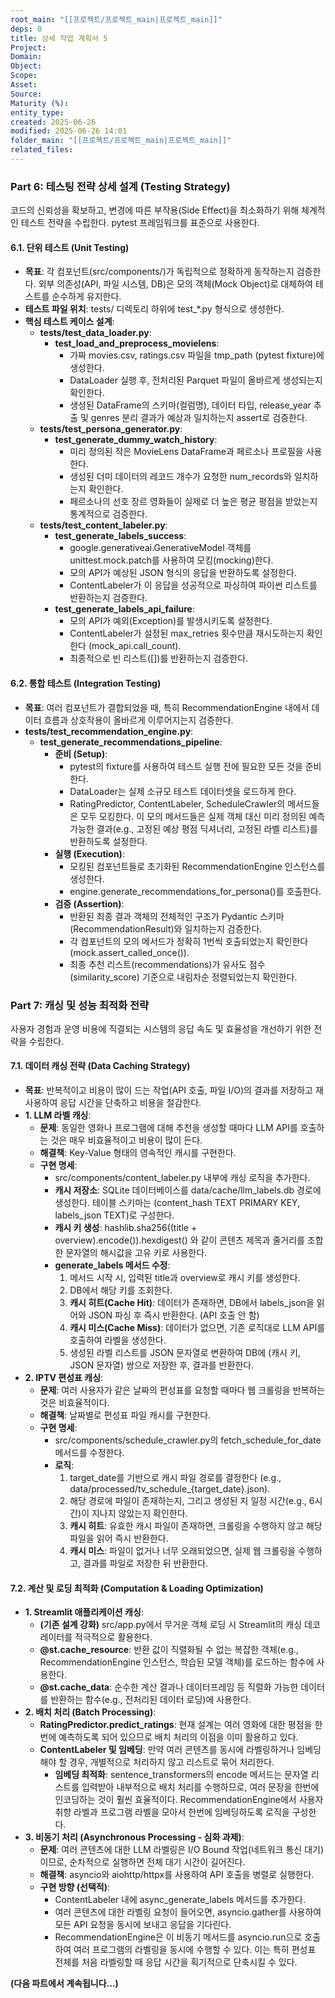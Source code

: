 ```yaml
---
root_main: "[[프로젝트/프로젝트_main|프로젝트_main]]"
deps: 0
title: 상세 작업 계획서 5
Project: 
Domain: 
Object: 
Scope: 
Asset: 
Source:
Maturity (%): 
entity_type: 
created: 2025-06-26
modified: 2025-06-26 14:01
folder_main: "[[프로젝트/프로젝트_main|프로젝트_main]]"
related_files:
---
```

### **Part 6: 테스팅 전략 상세 설계 (Testing Strategy)**

코드의 신뢰성을 확보하고, 변경에 따른 부작용(Side Effect)을 최소화하기 위해 체계적인 테스트 전략을 수립한다. pytest 프레임워크를 표준으로 사용한다.

#### **6.1. 단위 테스트 (Unit Testing)**

* **목표**: 각 컴포넌트(src/components/)가 독립적으로 정확하게 동작하는지 검증한다. 외부 의존성(API, 파일 시스템, DB)은 모의 객체(Mock Object)로 대체하여 테스트를 순수하게 유지한다.  
* **테스트 파일 위치**: tests/ 디렉토리 하위에 test\_\*.py 형식으로 생성한다.  
* **핵심 테스트 케이스 설계**:  
  * **tests/test\_data\_loader.py**:  
    * **test\_load\_and\_preprocess\_movielens**:  
      * 가짜 movies.csv, ratings.csv 파일을 tmp\_path (pytest fixture)에 생성한다.  
      * DataLoader 실행 후, 전처리된 Parquet 파일이 올바르게 생성되는지 확인한다.  
      * 생성된 DataFrame의 스키마(컬럼명), 데이터 타입, release\_year 추출 및 genres 분리 결과가 예상과 일치하는지 assert로 검증한다.  
  * **tests/test\_persona\_generator.py**:  
    * **test\_generate\_dummy\_watch\_history**:  
      * 미리 정의된 작은 MovieLens DataFrame과 페르소나 프로필을 사용한다.  
      * 생성된 더미 데이터의 레코드 개수가 요청한 num\_records와 일치하는지 확인한다.  
      * 페르소나의 선호 장르 영화들이 실제로 더 높은 평균 평점을 받았는지 통계적으로 검증한다.  
  * **tests/test\_content\_labeler.py**:  
    * **test\_generate\_labels\_success**:  
      * google.generativeai.GenerativeModel 객체를 unittest.mock.patch를 사용하여 모킹(mocking)한다.  
      * 모의 API가 예상된 JSON 형식의 응답을 반환하도록 설정한다.  
      * ContentLabeler가 이 응답을 성공적으로 파싱하여 파이썬 리스트를 반환하는지 검증한다.  
    * **test\_generate\_labels\_api\_failure**:  
      * 모의 API가 예외(Exception)를 발생시키도록 설정한다.  
      * ContentLabeler가 설정된 max\_retries 횟수만큼 재시도하는지 확인한다 (mock\_api.call\_count).  
      * 최종적으로 빈 리스트(\[\])를 반환하는지 검증한다.

#### **6.2. 통합 테스트 (Integration Testing)**

* **목표**: 여러 컴포넌트가 결합되었을 때, 특히 RecommendationEngine 내에서 데이터 흐름과 상호작용이 올바르게 이루어지는지 검증한다.  
* **tests/test\_recommendation\_engine.py**:  
  * **test\_generate\_recommendations\_pipeline**:  
    * **준비 (Setup)**:  
      * pytest의 fixture를 사용하여 테스트 실행 전에 필요한 모든 것을 준비한다.  
      * DataLoader는 실제 소규모 테스트 데이터셋을 로드하게 한다.  
      * RatingPredictor, ContentLabeler, ScheduleCrawler의 메서드들은 모두 모킹한다. 이 모의 메서드들은 실제 객체 대신 미리 정의된 예측 가능한 결과(e.g., 고정된 예상 평점 딕셔너리, 고정된 라벨 리스트)를 반환하도록 설정한다.  
    * **실행 (Execution)**:  
      * 모킹된 컴포넌트들로 초기화된 RecommendationEngine 인스턴스를 생성한다.  
      * engine.generate\_recommendations\_for\_persona()를 호출한다.  
    * **검증 (Assertion)**:  
      * 반환된 최종 결과 객체의 전체적인 구조가 Pydantic 스키마(RecommendationResult)와 일치하는지 검증한다.  
      * 각 컴포넌트의 모의 메서드가 정확히 1번씩 호출되었는지 확인한다 (mock.assert\_called\_once()).  
      * 최종 추천 리스트(recommendations)가 유사도 점수(similarity\_score) 기준으로 내림차순 정렬되었는지 확인한다.

### **Part 7: 캐싱 및 성능 최적화 전략**

사용자 경험과 운영 비용에 직결되는 시스템의 응답 속도 및 효율성을 개선하기 위한 전략을 수립한다.

#### **7.1. 데이터 캐싱 전략 (Data Caching Strategy)**

* **목표**: 반복적이고 비용이 많이 드는 작업(API 호출, 파일 I/O)의 결과를 저장하고 재사용하여 응답 시간을 단축하고 비용을 절감한다.  
* **1\. LLM 라벨 캐싱**:  
  * **문제**: 동일한 영화나 프로그램에 대해 추천을 생성할 때마다 LLM API를 호출하는 것은 매우 비효율적이고 비용이 많이 든다.  
  * **해결책**: Key-Value 형태의 영속적인 캐시를 구현한다.  
  * **구현 명세**:  
    * src/components/content\_labeler.py 내부에 캐싱 로직을 추가한다.  
    * **캐시 저장소**: SQLite 데이터베이스를 data/cache/llm\_labels.db 경로에 생성한다. 테이블 스키마는 (content\_hash TEXT PRIMARY KEY, labels\_json TEXT)로 구성한다.  
    * **캐시 키 생성**: hashlib.sha256((title \+ overview).encode()).hexdigest() 와 같이 콘텐츠 제목과 줄거리를 조합한 문자열의 해시값을 고유 키로 사용한다.  
    * **generate\_labels 메서드 수정**:  
      1. 메서드 시작 시, 입력된 title과 overview로 캐시 키를 생성한다.  
      2. DB에서 해당 키를 조회한다.  
      3. **캐시 히트(Cache Hit)**: 데이터가 존재하면, DB에서 labels\_json을 읽어와 JSON 파싱 후 즉시 반환한다. (API 호출 안 함)  
      4. **캐시 미스(Cache Miss)**: 데이터가 없으면, 기존 로직대로 LLM API를 호출하여 라벨을 생성한다.  
      5. 생성된 라벨 리스트를 JSON 문자열로 변환하여 DB에 (캐시 키, JSON 문자열) 쌍으로 저장한 후, 결과를 반환한다.  
* **2\. IPTV 편성표 캐싱**:  
  * **문제**: 여러 사용자가 같은 날짜의 편성표를 요청할 때마다 웹 크롤링을 반복하는 것은 비효율적이다.  
  * **해결책**: 날짜별로 편성표 파일 캐시를 구현한다.  
  * **구현 명세**:  
    * src/components/schedule\_crawler.py의 fetch\_schedule\_for\_date 메서드를 수정한다.  
    * **로직**:  
      1. target\_date를 기반으로 캐시 파일 경로를 결정한다 (e.g., data/processed/tv\_schedule\_{target\_date}.json).  
      2. 해당 경로에 파일이 존재하는지, 그리고 생성된 지 일정 시간(e.g., 6시간)이 지나지 않았는지 확인한다.  
      3. **캐시 히트**: 유효한 캐시 파일이 존재하면, 크롤링을 수행하지 않고 해당 파일을 읽어 즉시 반환한다.  
      4. **캐시 미스**: 파일이 없거나 너무 오래되었으면, 실제 웹 크롤링을 수행하고, 결과를 파일로 저장한 뒤 반환한다.

#### **7.2. 계산 및 로딩 최적화 (Computation & Loading Optimization)**

* **1\. Streamlit 애플리케이션 캐싱**:  
  * **(기존 설계 강화)** src/app.py에서 무거운 객체 로딩 시 Streamlit의 캐싱 데코레이터를 적극적으로 활용한다.  
  * **@st.cache\_resource**: 반환 값이 직렬화될 수 없는 복잡한 객체(e.g., RecommendationEngine 인스턴스, 학습된 모델 객체)를 로드하는 함수에 사용한다.  
  * **@st.cache\_data**: 순수한 계산 결과나 데이터프레임 등 직렬화 가능한 데이터를 반환하는 함수(e.g., 전처리된 데이터 로딩)에 사용한다.  
* **2\. 배치 처리 (Batch Processing)**:  
  * **RatingPredictor.predict\_ratings**: 현재 설계는 여러 영화에 대한 평점을 한번에 예측하도록 되어 있으므로 배치 처리의 이점을 이미 활용하고 있다.  
  * **ContentLabeler 및 임베딩**: 만약 여러 콘텐츠를 동시에 라벨링하거나 임베딩해야 할 경우, 개별적으로 처리하지 않고 리스트로 묶어 처리한다.  
    * **임베딩 최적화**: sentence\_transformers의 encode 메서드는 문자열 리스트를 입력받아 내부적으로 배치 처리를 수행하므로, 여러 문장을 한번에 인코딩하는 것이 훨씬 효율적이다. RecommendationEngine에서 사용자 취향 라벨과 프로그램 라벨을 모아서 한번에 임베딩하도록 로직을 구성한다.  
* **3\. 비동기 처리 (Asynchronous Processing \- 심화 과제)**:  
  * **문제**: 여러 콘텐츠에 대한 LLM 라벨링은 I/O Bound 작업(네트워크 통신 대기)이므로, 순차적으로 실행하면 전체 대기 시간이 길어진다.  
  * **해결책**: asyncio와 aiohttp/httpx를 사용하여 API 호출을 병렬로 실행한다.  
  * **구현 방향 (선택적)**:  
    * ContentLabeler 내에 async\_generate\_labels 메서드를 추가한다.  
    * 여러 콘텐츠에 대한 라벨링 요청이 들어오면, asyncio.gather를 사용하여 모든 API 요청을 동시에 보내고 응답을 기다린다.  
    * RecommendationEngine은 이 비동기 메서드를 asyncio.run으로 호출하여 여러 프로그램의 라벨링을 동시에 수행할 수 있다. 이는 특히 편성표 전체를 처음 라벨링할 때 응답 시간을 획기적으로 단축시킬 수 있다.

**(다음 파트에서 계속됩니다...)**